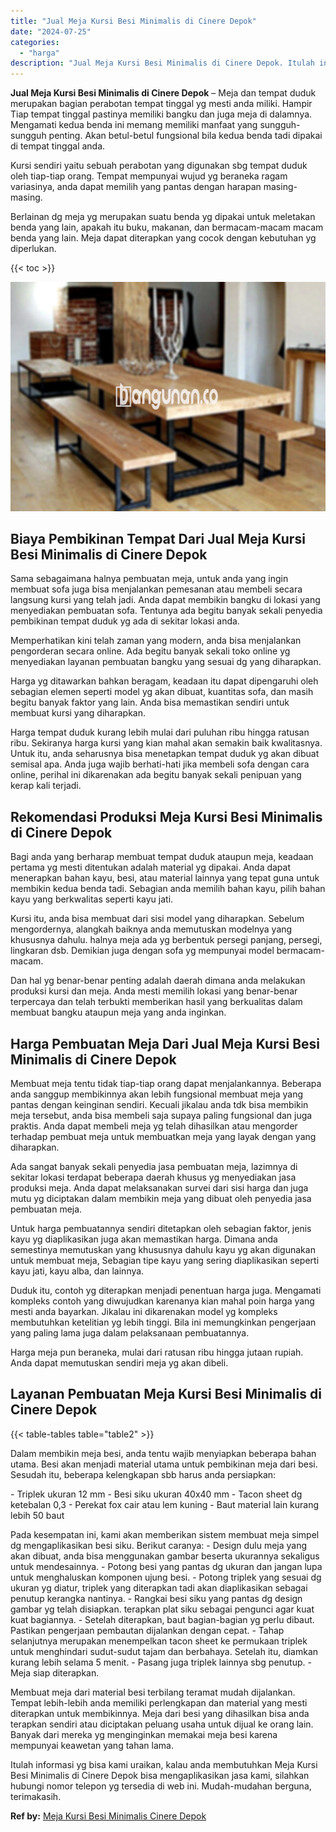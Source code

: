 ```yaml
---
title: "Jual Meja Kursi Besi Minimalis di Cinere Depok"
date: "2024-07-25"
categories: 
  - "harga"
description: "Jual Meja Kursi Besi Minimalis di Cinere Depok. Itulah informasi yg bisa kami uraikan, kalau anda membutuhkan Meja Kursi Besi Minimalis di Cinere Depok bisa..."
---
```


**Jual Meja Kursi Besi Minimalis di Cinere Depok** – Meja dan tempat duduk merupakan bagian perabotan tempat tinggal yg mesti anda miliki. Hampir Tiap tempat tinggal pastinya memiliki bangku dan juga meja di dalamnya. Mengamati kedua benda ini memang memiliki manfaat yang sungguh-sungguh penting. Akan betul-betul fungsional bila kedua benda tadi dipakai di tempat tinggal anda.

Kursi sendiri yaitu sebuah perabotan yang digunakan sbg tempat duduk oleh tiap-tiap orang. Tempat mempunyai wujud yg beraneka ragam variasinya, anda dapat memilih yang pantas dengan harapan masing-masing.

Berlainan dg meja yg merupakan suatu benda yg dipakai untuk meletakan benda yang lain, apakah itu buku, makanan, dan bermacam-macam macam benda yang lain. Meja dapat diterapkan yang cocok dengan kebutuhan yg diperlukan.

{{< toc >}}

![Jual Meja Kursi Besi Minimalis di Cinere Depok](/images/jual-meja-besi-murah32.png)

## Biaya Pembikinan Tempat Dari Jual Meja Kursi Besi Minimalis di Cinere Depok

Sama sebagaimana halnya pembuatan meja, untuk anda yang ingin membuat sofa juga bisa menjalankan pemesanan atau membeli secara langsung kursi yang telah jadi. Anda dapat membikin bangku di lokasi yang menyediakan pembuatan sofa. Tentunya ada begitu banyak sekali penyedia pembikinan tempat duduk yg ada di sekitar lokasi anda.

Memperhatikan kini telah zaman yang modern, anda bisa menjalankan pengorderan secara online. Ada begitu banyak sekali toko online yg menyediakan layanan pembuatan bangku yang sesuai dg yang diharapkan.

Harga yg ditawarkan bahkan beragam, keadaan itu dapat dipengaruhi oleh sebagian elemen seperti model yg akan dibuat, kuantitas sofa, dan masih begitu banyak faktor yang lain. Anda bisa memastikan sendiri untuk membuat kursi yang diharapkan.

Harga tempat duduk kurang lebih mulai dari puluhan ribu hingga ratusan ribu. Sekiranya harga kursi yang kian mahal akan semakin baik kwalitasnya. Untuk itu, anda seharusnya bisa menetapkan tempat duduk yg akan dibuat semisal apa. Anda juga wajib berhati-hati jika membeli sofa dengan cara online, perihal ini dikarenakan ada begitu banyak sekali penipuan yang kerap kali terjadi.

## Rekomendasi Produksi Meja Kursi Besi Minimalis di Cinere Depok

Bagi anda yang berharap membuat tempat duduk ataupun meja, keadaan pertama yg mesti ditentukan adalah material yg dipakai. Anda dapat menerapkan bahan kayu, besi, atau material lainnya yang tepat guna untuk membikin kedua benda tadi. Sebagian anda memilih bahan kayu, pilih bahan kayu yang berkwalitas seperti kayu jati.

Kursi itu, anda bisa membuat dari sisi model yang diharapkan. Sebelum mengordernya, alangkah baiknya anda memutuskan modelnya yang khususnya dahulu. halnya meja ada yg berbentuk persegi panjang, persegi, lingkaran dsb. Demikian juga dengan sofa yg mempunyai model bermacam-macam.

Dan hal yg benar-benar penting adalah daerah dimana anda melakukan produksi kursi dan meja. Anda mesti memilih lokasi yang benar-benar terpercaya dan telah terbukti memberikan hasil yang berkualitas dalam membuat bangku ataupun meja yang anda inginkan.

## Harga Pembuatan Meja Dari Jual Meja Kursi Besi Minimalis di Cinere Depok

Membuat meja tentu tidak tiap-tiap orang dapat menjalankannya. Beberapa anda sanggup membikinnya akan lebih fungsional membuat meja yang pantas dengan keinginan sendiri. Kecuali jikalau anda tdk bisa membikin meja tersebut, anda bisa membeli saja supaya paling fungsional dan juga praktis. Anda dapat membeli meja yg telah dihasilkan atau mengorder terhadap pembuat meja untuk membuatkan meja yang layak dengan yang diharapkan.

Ada sangat banyak sekali penyedia jasa pembuatan meja, lazimnya di sekitar lokasi terdapat beberapa daerah khusus yg menyediakan jasa produksi meja. Anda dapat melaksanakan survei dari sisi harga dan juga mutu yg diciptakan dalam membikin meja yang dibuat oleh penyedia jasa pembuatan meja.

Untuk harga pembuatannya sendiri ditetapkan oleh sebagian faktor, jenis kayu yg diaplikasikan juga akan memastikan harga. Dimana anda semestinya memutuskan yang khususnya dahulu kayu yg akan digunakan untuk membuat meja, Sebagian tipe kayu yang sering diaplikasikan seperti kayu jati, kayu alba, dan lainnya.

Duduk itu, contoh yg diterapkan menjadi penentuan harga juga. Mengamati kompleks contoh yang diwujudkan karenanya kian mahal poin harga yang mesti anda bayarkan. Jikalau ini dikarenakan model yg kompleks membutuhkan ketelitian yg lebih tinggi. Bila ini memungkinkan pengerjaan yang paling lama juga dalam pelaksanaan pembuatannya.

Harga meja pun beraneka, mulai dari ratusan ribu hingga jutaan rupiah. Anda dapat memutuskan sendiri meja yg akan dibeli.

## Layanan Pembuatan Meja Kursi Besi Minimalis di Cinere Depok

{{< table-tables table="table2" >}}

Dalam membikin meja besi, anda tentu wajib menyiapkan beberapa bahan utama. Besi akan menjadi material utama untuk pembikinan meja dari besi. Sesudah itu, beberapa kelengkapan sbb harus anda persiapkan:

\- Triplek ukuran 12 mm - Besi siku ukuran 40x40 mm - Tacon sheet dg ketebalan 0,3 - Perekat fox cair atau lem kuning - Baut material lain kurang lebih 50 baut

Pada kesempatan ini, kami akan memberikan sistem membuat meja simpel dg mengaplikasikan besi siku. Berikut caranya: - Design dulu meja yang akan dibuat, anda bisa menggunakan gambar beserta ukurannya sekaligus untuk mendesainnya. - Potong besi yang pantas dg ukuran dan jangan lupa untuk menghaluskan komponen ujung besi. - Potong triplek yang sesuai dg ukuran yg diatur, triplek yang diterapkan tadi akan diaplikasikan sebagai penutup kerangka nantinya. - Rangkai besi siku yang pantas dg design gambar yg telah disiapkan. terapkan plat siku sebagai pengunci agar kuat kuat bagiannya. - Setelah diterapkan, baut bagian-bagian yg perlu dibaut. Pastikan pengerjaan pembautan dijalankan dengan cepat. - Tahap selanjutnya merupakan menempelkan tacon sheet ke permukaan triplek untuk menghindari sudut-sudut tajam dan berbahaya. Setelah itu, diamkan kurang lebih selama 5 menit. - Pasang juga triplek lainnya sbg penutup. - Meja siap diterapkan.

Membuat meja dari material besi terbilang teramat mudah dijalankan. Tempat lebih-lebih anda memiliki perlengkapan dan material yang mesti diterapkan untuk membikinnya. Meja dari besi yang dihasilkan bisa anda terapkan sendiri atau diciptakan peluang usaha untuk dijual ke orang lain. Banyak dari mereka yg menginginkan memakai meja besi karena mempunyai keawetan yang tahan lama.

Itulah informasi yg bisa kami uraikan, kalau anda membutuhkan Meja Kursi Besi Minimalis di Cinere Depok bisa mengaplikasikan jasa kami, silahkan hubungi nomor telepon yg tersedia di web ini. Mudah-mudahan berguna, terimakasih.

**Ref by:** [Meja Kursi Besi Minimalis Cinere Depok](https://id.wikipedia.org/wiki/Meja)
